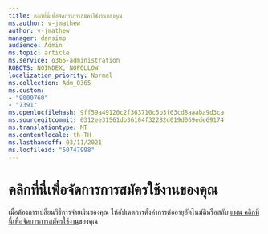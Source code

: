 ```yaml
---
title: คลิกที่นี่เพื่อจัดการการสมัครใช้งานของคุณ
ms.author: v-jmathew
author: v-jmathew
manager: dansimp
audience: Admin
ms.topic: article
ms.service: o365-administration
ROBOTS: NOINDEX, NOFOLLOW
localization_priority: Normal
ms.collection: Adm_O365
ms.custom:
- "9000760"
- "7391"
ms.openlocfilehash: 9ff59a49120c2f363710c5b3f63cd8aaaba9d3ca
ms.sourcegitcommit: 6312ee31561db36104f32282d019d069ede69174
ms.translationtype: MT
ms.contentlocale: th-TH
ms.lasthandoff: 03/11/2021
ms.locfileid: "50747998"
---
```

# <a name="click-here-to-manage-your-subscriptions"></a>คลิกที่นี่เพื่อจัดการการสมัครใช้งานของคุณ

เมื่อต้องการเปลี่ยนวิธีการจ่ายเงินของคุณ ให้อัปเดตการตั้งค่าการต่ออายุอัตโนมัติหรือสลับ [แผน คลิกที่นี่เพื่อจัดการการสมัครใช้งาน](https://portal.office.com/AdminPortal/Home#/subscriptions)ของคุณ
